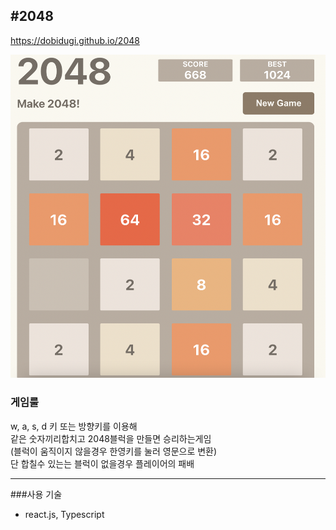 #2048
---
https://dobidugi.github.io/2048

![image](resource/1.png)

### 게임룰
w, a, s, d 키 또는 방향키를 이용해<br>
같은 숫자끼리합치고 2048블럭을 만들면 승리하는게임<br>
(블럭이 움직이지 않을경우 한영키를 눌러 영문으로 변환)<br>
단 합칠수 있는는 블럭이 없을경우 플레이어의 패배

---
###사용 기술 
- react.js, Typescript
